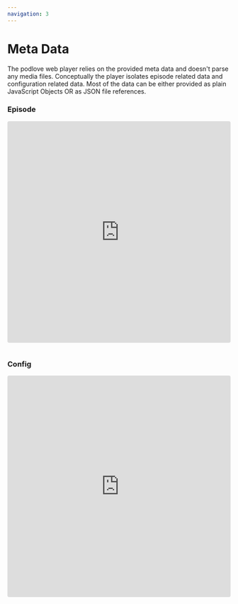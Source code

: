```yaml
---
navigation: 3
---
```


# Meta Data

The podlove web player relies on the provided meta data and doesn't parse any media files. Conceptually the player isolates episode related data and configuration related data. Most of the data can be either provided as plain JavaScript Objects OR as JSON file references.

### Episode

<iframe
  src="https://codesandbox.io/embed/player-configuration-otvys?autoresize=1&codemirror=1&fontsize=14&module=%2Fexample%2Fepisode.js&view=editor"
  style="width:100%; height:500px; border:0; border-radius: 4px; overflow:hidden;margin-bottom: 15px;"
  title="player-configuration"
  sandbox="allow-modals allow-forms allow-popups allow-scripts allow-same-origin"
></iframe>
  
### Config

<iframe
  src="https://codesandbox.io/embed/player-configuration-otvys?autoresize=1&codemirror=1&fontsize=14&module=%2Fexample%2Fconfig.js&view=editor"
  style="width:100%; height:500px; border:0; border-radius: 4px; overflow:hidden;"
  title="player-configuration"
  sandbox="allow-modals allow-forms allow-popups allow-scripts allow-same-origin"
></iframe>
